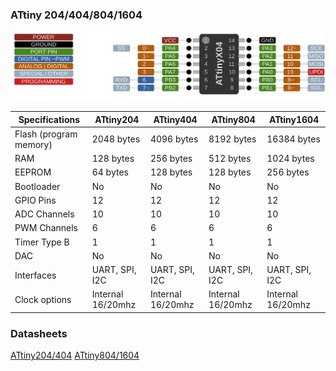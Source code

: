 ### ATtiny 204/404/804/1604
![x04 Pin Mapping](ATtiny_x04.gif "Arduino Pin Mapping for ATtiny x04")

 Specifications |  ATtiny204|  ATtiny404  |  ATtiny804  |    ATtiny1604   
------------ | ------------- | ------------- | ------------- | ------------- 
Flash (program memory)   | 2048 bytes | 4096 bytes | 8192 bytes | 16384 bytes 
RAM  | 128 bytes | 256 bytes | 512 bytes | 1024 bytes  
EEPROM | 64 bytes | 128 bytes | 128 bytes | 256 bytes 
Bootloader | No | No | No | No 
GPIO Pins | 12 | 12 | 12 | 12 
ADC Channels | 10 | 10 | 10 | 10 
PWM Channels | 6 | 6 | 6 | 6 
Timer Type B| 1 | 1 | 1 | 1 
DAC | No | No | No | No
Interfaces | UART, SPI, I2C | UART, SPI, I2C | UART, SPI, I2C | UART, SPI, I2C 
Clock options | Internal 16/20mhz | Internal 16/20mhz | Internal 16/20mhz | Internal 16/20mhz 

### Datasheets
[ATtiny204/404](http://ww1.microchip.com/downloads/en/devicedoc/50002687a.pdf)
[ATtiny804/1604](http://ww1.microchip.com/downloads/en/DeviceDoc/ATtiny804_1604-Data-Sheet-40002028A.pdf)
